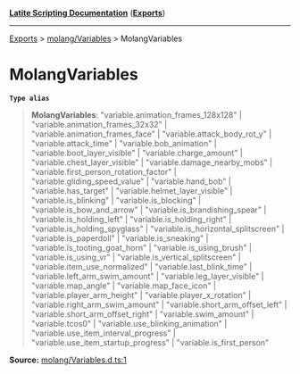 [**Latite Scripting Documentation**](../../README.md) ([**Exports**](../../exports.md))

---

[Exports](../../exports.md) > [molang/Variables](../index.md) > MolangVariables

# MolangVariables

**`Type alias`**

> **MolangVariables**: "variable.animation_frames_128x128" \| "variable.animation_frames_32x32" \| "variable.animation_frames_face" \| "variable.attack_body_rot_y" \| "variable.attack_time" \| "variable.bob_animation" \| "variable.boot_layer_visible" \| "variable.charge_amount" \| "variable.chest_layer_visible" \| "variable.damage_nearby_mobs" \| "variable.first_person_rotation_factor" \| "variable.gliding_speed_value" \| "variable.hand_bob" \| "variable.has_target" \| "variable.helmet_layer_visible" \| "variable.is_blinking" \| "variable.is_blocking" \| "variable.is_bow_and_arrow" \| "variable.is_brandishing_spear" \| "variable.is_holding_left" \| "variable.is_holding_right" \| "variable.is_holding_spyglass" \| "variable.is_horizontal_splitscreen" \| "variable.is_paperdoll" \| "variable.is_sneaking" \| "variable.is_tooting_goat_horn" \| "variable.is_using_brush" \| "variable.is_using_vr" \| "variable.is_vertical_splitscreen" \| "variable.item_use_normalized" \| "variable.last_blink_time" \| "variable.left_arm_swim_amount" \| "variable.leg_layer_visible" \| "variable.map_angle" \| "variable.map_face_icon" \| "variable.player_arm_height" \| "variable.player_x_rotation" \| "variable.right_arm_swim_amount" \| "variable.short_arm_offset_left" \| "variable.short_arm_offset_right" \| "variable.swim_amount" \| "variable.tcos0" \| "variable.use_blinking_animation" \| "variable.use_item_interval_progress" \| "variable.use_item_startup_progress" \| "variable.is_first_person"

**Source:** [molang/Variables.d.ts:1](https://github.com/LatiteScripting/latitescripting.github.io/blob/796c413/definitions/molang/Variables.d.ts#L1)
